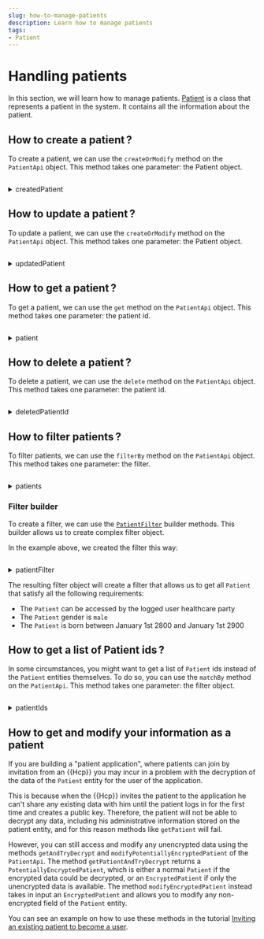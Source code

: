 ```yaml
---
slug: how-to-manage-patients
description: Learn how to manage patients
tags:
- Patient
---
```


# Handling patients

In this section, we will learn how to manage patients. [Patient](/{{sdk}}/references/classes/Patient) is a class that represents a patient in the system. It contains all the information about the patient.

## How to create a patient&#8239;?

To create a patient, we can use the `createOrModify` method on the `PatientApi` object. This method takes one parameter: the Patient object.

<!-- file://code-samples/{{sdk}}/how-to/patients/index.mts snippet:create a patient-->
```typescript
```

<!-- output://code-samples/{{sdk}}/how-to/patients/createdPatient.txt -->
<details>
<summary>createdPatient</summary>

```json
```
</details>

## How to update a patient&#8239;?

To update a patient, we can use the `createOrModify` method on the `PatientApi` object. This method takes one parameter: the Patient object.

<!-- file://code-samples/{{sdk}}/how-to/patients/index.mts snippet:update a patient-->
```typescript
```

<!-- output://code-samples/{{sdk}}/how-to/patients/updatedPatient.txt -->
<details>
<summary>updatedPatient</summary>

```json
```
</details>


## How to get a patient&#8239;?

To get a patient, we can use the `get` method on the `PatientApi` object. This method takes one parameter: the patient id.

<!-- file://code-samples/{{sdk}}/how-to/patients/index.mts snippet:get a patient-->
```typescript
```

<!-- output://code-samples/{{sdk}}/how-to/patients/patient.txt -->
<details>
<summary>patient</summary>

```json
```
</details>


## How to delete a patient&#8239;?

To delete a patient, we can use the `delete` method on the `PatientApi` object. This method takes one parameter: the patient id.

<!-- file://code-samples/{{sdk}}/how-to/patients/index.mts snippet:delete a patient-->
```typescript
```

<!-- output://code-samples/{{sdk}}/how-to/patients/deletedPatientId.txt -->
<details>
<summary>deletedPatientId</summary>

```text
```
</details>

## How to filter patients&#8239;?

To filter patients, we can use the `filterBy` method on the `PatientApi` object. This method takes one parameter: the filter.

<!-- file://code-samples/{{sdk}}/how-to/patients/index.mts snippet:get a list of patient-->
```typescript
```

<!-- output://code-samples/{{sdk}}/how-to/patients/patients.txt -->
<details>
<summary>patients</summary>

```json
```
</details>



### Filter builder

To create a filter, we can use the [`PatientFilter`](/{{sdk}}/references/filters/PatientFilter#methods-1) builder methods. This builder allows us to create complex filter object.

In the example above, we created the filter this way:

<!-- file://code-samples/{{sdk}}/how-to/patients/index.mts snippet:filter builder-->
```typescript
```

<!-- output://code-samples/{{sdk}}/how-to/patients/patientFilter.txt -->
<details>
<summary>patientFilter</summary>

```json
{}
```
</details>


The resulting filter object will create a filter that allows us to get all `Patient` that satisfy all the following requirements:

- The `Patient` can be accessed by the logged user healthcare party
- The `Patient` gender is `male`
- The `Patient` is born between January 1st 2800 and January 1st 2900

## How to get a list of Patient ids&#8239;?

In some circumstances, you might want to get a list of `Patient` ids instead of the `Patient` entities themselves. To do so, you can use the `matchBy` method on the `PatientApi`. This method takes one parameter: the filter object.

<!-- file://code-samples/{{sdk}}/how-to/patients/index.mts snippet:get a list of patient ids-->
```typescript
```

<!-- output://code-samples/{{sdk}}/how-to/patients/patientIds.txt -->
<details>
<summary>patientIds</summary>

```text
```
</details>


## How to get and modify your information as a patient

If you are building a "patient application", where patients can join by invitation from an {{Hcp}} you may incur in a 
problem with the decryption of the data of the `Patient` entity for the user of the application. 

This is because when the {{Hcp}} invites the patient to the application he can't share any existing data with him until the
patient logs in for the first time and creates a public key. Therefore, the patient will not be able to decrypt any 
data, including his administrative information stored on the patient entity, and for this reason methods like 
`getPatient` will fail.

However, you can still access and modify any unencrypted data using the methods `getAndTryDecrypt` and 
`modifyPotentiallyEncryptedPatient` of the `PatientApi`. The method `getPatientAndTryDecrypt` returns a 
`PotentiallyEncryptedPatient`, which is either a normal `Patient` if the encrypted data could be decrypted, or an 
`EncryptedPatient` if only the unencrypted data is available. The method `modifyEncryptedPatient` instead takes in 
input an `EncryptedPatient` and allows you to modify any non-encrypted field of the `Patient` entity.

You can see an example on how to use these methods in the tutorial [Inviting an existing patient to become a user](/{{sdk}}/how-to/how-to-invite-existing-patient-as-a-user).
